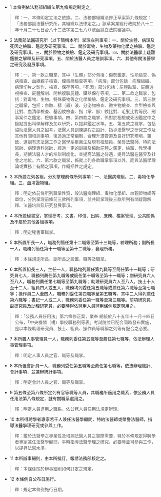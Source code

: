 * 1 本條例依法務部組織法第九條規定制定之。

> 釋：一、本條明定立法之依據。二、法務部組織法修正草案第九條規定：「法務部設法醫研究所，其組織以法律定之。」該草案業經行政院於八十二年十月二十七日台八十二法字第三七八０號函請立法院審議中。

* 2 法務部法醫研究所（以下簡稱本所）掌理左列事項：一、關於生體、病理及死因之檢驗、鑑定及研究事項。二、關於毒物、生物及藥物化學之檢驗、鑑定及研究事項。三、關於證物之檢驗、鑑定及研究事項。四、關於法醫學上疑難鑑驗之解釋及研究事項。五、關於法醫人員之培訓事項。六、其他有關法醫學之研究及發展事項。

> 釋：一、第一款之職掌，其中「生體」部分包括：傷勢鑑定、性能檢查、偽病檢查、血緣親子檢查、煙毒癮檢查等項。「病理」部分包括：病理組織、病理切片之製作、檢查、保存等項。「死因」部分包括：屍體勘驗、屍體透視檢查、屍體解剖、開棺複驗屍體、臟器保存等項。二、第二款之職掌，包括：對毒物、生物、特殊藥物等之化學檢驗、鑑定及研究事項。三、第三款之職掌，包括：血跡、精（蟲）液、分泌物檢查、微生物檢查、血型檢查與比對、血清學檢查、基因紋檢查、指（掌、腳）紋比對、毛髮比對等民、刑事案件之鑑定、檢驗事項。四、第四款之職掌，係對於相驗或死因鑑定中之疑點提出科學解釋及加以研究，以提昇鑑定水準。五、第五款之職掌，包括協助法醫人員之招考，法醫人員訓練課程之設計、指導法醫學之研究工作及其他有關培訓事項，復透過正常編制，合理升遷管道及良好研究環境，羅致、選訓有志法醫工作之醫學系畢業生及現有檢驗員、榮譽法醫師、特約法醫師、病理專科醫師，經過一定的訓練及協助屍體之鑑定，檢驗，教學相長，期使法醫人才的培訓制度化，並提高法醫之待遇，提昇法醫在醫界及社會之地位。六、第六款之職掌，係就上列各款職掌事項以外，而與法醫學理論或實務上有關之事項，作概括性之規定。

* 3 本所設左列各組，分別掌理前條所列事項：一、法醫病理組。二、毒物化學組。三、血清證物組。

> 釋：明定依前條所列職掌性質，設法醫病理組、毒物化學組、血親證物組等單位，分別掌理前條前三款所列事項，並共同掌理後三款所列有關疑難解釋、法醫培訓及研究發展事項。

* 4 本所設秘書室，掌理研考、文書、印信、出納、庶務、檔案管理、公共關係及不屬於其他各組事項。

> 釋：明定秘書室職掌。

* 5 本所置所長一人，職務列簡任第十二職等至第十三職等，綜理所務；副所長一人，職務列簡任第十一職等至第十二職等，襄理所務。

> 釋：本條規定所長、副所長之設置、職等及職掌。

* 6 本所置組長三人，主任一人，職務均列薦任第九職等至簡任第十一職等；研究員七人，職務列薦任第九職等或簡任第十職等至第十一職等；副研究員六人至八人，職務列薦任第七職等至第九職等；助理研究員六人至八人，技士十人至十二人，組員四人或五人，職務均列委任第五職等或薦任第六職等至第七職等；操作員二人至四人，職務列委任第四職等至第五職等，其中二人得列薦任第六職等；書記一人或二人，職務列委任第一職等至第三職等。前項研究員、副研究員及助理研究員，必要時得依聘用人員聘用條例規定聘用之。

> 釋：「公務人員任用法」第六條修正案，業奉 總統於八十五年十一月十四日公布，「中央機關（構）學校職務列等表」考試院並已配合同時發布實施，是以本條助理研究員、技士、組員、操作員等職稱之列等有配合之必要。

* 7 本所置人事管理員一人，職務列委任第五職等至薦任第七職等，依法辦理人事管理事項。

> 釋：明定人事人員之官、職等及職掌。

* 8 本所置會計員一人，職務列委任第五職等至薦任第七職等，依法辦理歲計、會計事項，並兼辦統計事項。

> 釋：明定會計人員之官、職等及職掌。

* 9 第五條至第八條所定列有官等職等人員，其職務所適用之職系，依公務人員任用法第八條規定，就有關職系選用之。

> 釋：明定人員進用之職系，依公務人員任用法規定辦理。

* 10 本所得聘學者專家若干人兼任法醫學顧問、特約法醫師或榮譽法醫師，指導法醫學理研究或參與工作。

> 釋：鑑於法醫學之專業性及培訓法醫人員之實際需要，特於本條規定得聘學者專家兼任法醫學顧問，平時指導法醫學理之研究，必要時並可參與工作，以提昇法醫水準。

* 11 本所辦事細則，由本所擬訂，報請法務部核定之。

> 釋：本條係關於辦事細則如何訂定之規定。

* 12 本條例自公布日施行。

> 釋：規定本條例施行日期。


